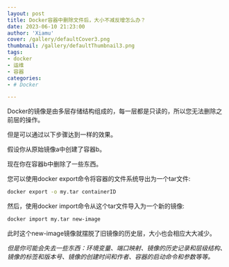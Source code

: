 ```yaml
---
layout: post
title: Docker容器中删除文件后，大小不减反增怎么办？
date: 2023-06-10 21:23:00
author: 'Xiamu'
cover: /gallery/defaultCover3.png
thumbnail: /gallery/defaultThumbnail3.png
tags:
- docker
- 运维
- 容器
categories:
- # Docker

---
```

Docker的镜像是由多层存储结构组成的，每一层都是只读的，所以您无法删除之前层的操作。

但是可以通过以下步骤达到一样的效果。

假设你从原始镜像a中创建了容器b。

现在你在容器b中删除了一些东西。

您可以使用docker export命令将容器的文件系统导出为一个tar文件:

```bash
docker export -o my.tar containerID
```

然后，使用docker import命令从这个tar文件导入为一个新的镜像:

```bash
docker import my.tar new-image
```

此时这个new-image镜像就摆脱了旧镜像的历史层，大小也会相应大大减少。

*但是你可能会失去一些东西：环境变量、端口映射、镜像的历史记录和层级结构、镜像的标签和版本号、镜像的创建时间和作者、容器的启动命令和参数等等。*
